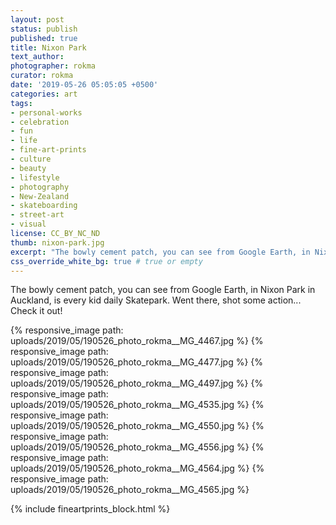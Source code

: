 ```yaml
---
layout: post
status: publish
published: true
title: Nixon Park
text_author:
photographer: rokma
curator: rokma
date: '2019-05-26 05:05:05 +0500'
categories: art
tags:
- personal-works
- celebration
- fun
- life
- fine-art-prints
- culture
- beauty
- lifestyle
- photography
- New-Zealand
- skateboarding
- street-art
- visual
license: CC_BY_NC_ND
thumb: nixon-park.jpg
excerpt: "The bowly cement patch, you can see from Google Earth, in Nixon Park in Auckland, is every kid daily Skatepark. Went there, shot some action... Check it out!"
css_override_white_bg: true # true or empty
---
```

The bowly cement patch, you can see from Google Earth, in Nixon Park in Auckland, is every kid daily Skatepark. Went there, shot some action... Check it out!

{% responsive_image path: uploads/2019/05/190526_photo_rokma__MG_4467.jpg %}
{% responsive_image path: uploads/2019/05/190526_photo_rokma__MG_4477.jpg %}
{% responsive_image path: uploads/2019/05/190526_photo_rokma__MG_4497.jpg %}
{% responsive_image path: uploads/2019/05/190526_photo_rokma__MG_4535.jpg %}
{% responsive_image path: uploads/2019/05/190526_photo_rokma__MG_4550.jpg %}
{% responsive_image path: uploads/2019/05/190526_photo_rokma__MG_4556.jpg %}
{% responsive_image path: uploads/2019/05/190526_photo_rokma__MG_4564.jpg %}
{% responsive_image path: uploads/2019/05/190526_photo_rokma__MG_4565.jpg %}

{% include fineartprints_block.html %}
